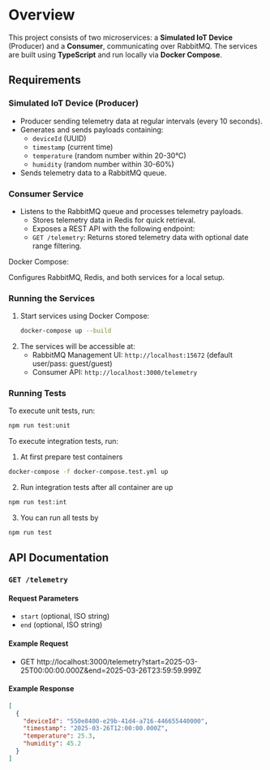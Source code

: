 # Overview

This project consists of two microservices: a **Simulated IoT Device** (Producer) and a **Consumer**, communicating over RabbitMQ. The services are built using **TypeScript** and run locally via **Docker Compose**.

## Requirements

### Simulated IoT Device (Producer)

- Producer sending telemetry data at regular intervals (every 10 seconds).
- Generates and sends payloads containing:
  - `deviceId` (UUID)
  - `timestamp` (current time)
  - `temperature` (random number within 20-30°C)
  - `humidity` (random number within 30-60%)
- Sends telemetry data to a RabbitMQ queue.

### Consumer Service

- Listens to the RabbitMQ queue and processes telemetry payloads.
  - Stores telemetry data in Redis for quick retrieval.
  - Exposes a REST API with the following endpoint:
  - `GET /telemetry`: Returns stored telemetry data with optional date range filtering.

Docker Compose:

Configures RabbitMQ, Redis, and both services for a local setup.

### Running the Services

1. Start services using Docker Compose:
   ```sh
   docker-compose up --build
   ```
2. The services will be accessible at:
   - RabbitMQ Management UI: `http://localhost:15672` (default user/pass: guest/guest)
   - Consumer API: `http://localhost:3000/telemetry`

### Running Tests

To execute unit tests, run:

```sh
npm run test:unit
```

To execute integration tests, run:

1. At first prepare test containers

```sh
docker-compose -f docker-compose.test.yml up
```

2.  Run integration tests after all container are up

```sh
npm run test:int
```

3. You can run all tests by

```sh
npm run test
```

## API Documentation

### `GET /telemetry`

#### Request Parameters

- `start` (optional, ISO string)
- `end` (optional, ISO string)

#### Example Request

- GET http://localhost:3000/telemetry?start=2025-03-25T00:00:00.000Z&end=2025-03-26T23:59:59.999Z

#### Example Response

```json
[
  {
    "deviceId": "550e8400-e29b-41d4-a716-446655440000",
    "timestamp": "2025-03-26T12:00:00.000Z",
    "temperature": 25.3,
    "humidity": 45.2
  }
]
```
